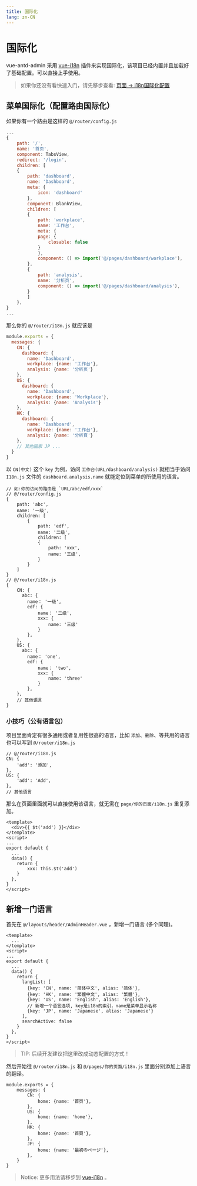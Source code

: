 ```yaml
---
title: 国际化
lang: zn-CN
---
```

# 国际化
vue-antd-admin 采用 [vue-i18n](https://kazupon.github.io/vue-i18n/) 插件来实现国际化，该项目已经内置并且加载好了基础配置。可以直接上手使用。

> 如果你还没有看快速入门，请先移步查看: [页面 -> i18n国际化配置](../develop/page.html#i18n国际化配置)


## 菜单国际化（配置路由国际化）
如果你有一个路由是这样的 `@/router/config.js`

```js
...
{
    path: '/',
    name: '首页',
    component: TabsView,
    redirect: '/login',
    children: [
    {
        path: 'dashboard',
        name: 'Dashboard',
        meta: {
            icon: 'dashboard'
        },
        component: BlankView,
        children: [
        {
            path: 'workplace',
            name: '工作台',
            meta: {
            page: {
                closable: false
            }
            },
            component: () => import('@/pages/dashboard/workplace'),
        },
        {
            path: 'analysis',
            name: '分析页',
            component: () => import('@/pages/dashboard/analysis'),
        }
        ]
    },
}
...
```
那么你的 `@/router/i18n.js` 就应该是
```js
module.exports = {
  messages: {
    CN: {
      dashboard: {
        name: 'Dashboard',
        workplace: {name: '工作台'},
        analysis: {name: '分析页'}
    },
    US: {
      dashboard: {
        name: 'Dashboard',
        workplace: {name: 'Workplace'},
        analysis: {name: 'Analysis'}
    },
    HK: {
      dashboard: {
        name: 'Dashboard',
        workplace: {name: '工作台'},
        analysis: {name: '分析頁'}
    },
    // 其他国家 JP ...
  }
}
```

以 `CN(中文)` 这个 `key` 为例，访问 `工作台(URL/dashboard/analysis)` 就相当于访问 `I18n.js` 文件的 `dashboard.analysis.name` 就能定位到菜单的所使用的语言。

```JS
// 如:你的访问的路由是 `URL/abc/edf/xxx` 
// @/router/config.js
{
    path: 'abc',
    name: '一级',
    children: [
        {
            path: 'edf',
            name: '二级',
            children: [
            {
                path: 'xxx',
                name: '三级',
            }   
        }
    ]
}
// @/router/i18n.js
{
    CN: {
      abc: {
        name： '一级',
        edf: {
            name： '二级',
            xxx: {
                name: '三级'        
            }
        },
    },
    US: {
      abc: {
        name： 'one',
        edf: {
            name： 'two',
            xxx: {
                name: 'three'        
            }
        },
    },
    // 其他语言
}
```

### 小技巧（公有语言包）
项目里面肯定有很多通用或者复用性很高的语言，比如 `添加`、`删除`、等共用的语言也可以写到 `@/router/i18n.js` 

```JS
// @/router/i18n.js
CN: {
    'add': '添加',
},
US: {
    'add': 'Add',
},
// 其他语言
```
那么在页面里面就可以直接使用该语言，就无需在 `page/你的页面/i18n.js` 重复添加。
```vue
<template>
  <div>{{ $t('add') }}</div>
</template>
<script>
...
export default {
  ...
  data() {
    return {
        xxx: this.$t('add')
    }
  },
}
</script>
```

## 新增一门语言

首先在 `@/layouts/header/AdminHeader.vue` ，新增一门语言 (多个同理)。

```vue {15}
<template>
  ...
</template>
<script>
...
export default {
  ...
  data() {
    return {
      langList: [
        {key: 'CN', name: '简体中文', alias: '简体'},
        {key: 'HK', name: '繁體中文', alias: '繁體'},
        {key: 'US', name: 'English', alias: 'English'},
        // 新增一个语言选项, key是i18n的索引，name是菜单显示名称
        {key: 'JP', name: 'Japanese', alias: 'Japanese'}
      ],
      searchActive: false
    }
  },
}
</script>
```

> TIP: 后续开发建议把这里改成动态配置的方式！

然后开始往 `@/router/i18n.js` 和 `@/pages/你的页面/i18n.js` 里面分别添加上语言的翻译。

```vue {12,13,14}
module.exports = {
    messages: {
        CN: {
            home: {name: '首页'},
        },
        US: {
            home: {name: 'home'},
        },
        HK: {
            home: {name: '首頁'},
        },
        JP: {
            home: {name: '最初のページ'},
        },
    }
}
```

> Notice: 更多用法请移步到 [vue-i18n](https://kazupon.github.io/vue-i18n/) 。